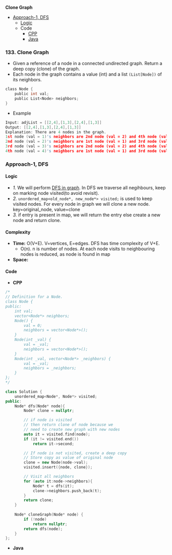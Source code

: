 **Clone Graph**
- [Approach-1, DFS](#a1)
  - [Logic](#l)
  - Code
    - [CPP](#c)
    - [Java](#j)
 
### 133. Clone Graph
- Given a reference of a node in a connected undirected graph. Return a deep copy (clone) of the graph.
- Each node in the graph contains a value (int) and a list `(List[Node])` of its neighbors.
```c
class Node {
    public int val;
    public List<Node> neighbors;
}
```
- Example
```c
Input: adjList = [[2,4],[1,3],[2,4],[1,3]]
Output: [[2,4],[1,3],[2,4],[1,3]]
Explanation: There are 4 nodes in the graph.
1st node (val = 1)'s neighbors are 2nd node (val = 2) and 4th node (val = 4).
2nd node (val = 2)'s neighbors are 1st node (val = 1) and 3rd node (val = 3).
3rd node (val = 3)'s neighbors are 2nd node (val = 2) and 4th node (val = 4).
4th node (val = 4)'s neighbors are 1st node (val = 1) and 3rd node (val = 3).
```

<a name=a1></a>
### Approach-1, DFS
#### Logic
- _1._ We will perform [DFS in graph](/DS_Questions/Algorithms/Traversals/DFS/Graphs/). In DFS we traverse all negihbours, keep on marking node visited(to avoid revisit).
- _2._ `unordered_map<old_node*, new_node*> visited;` is used to keep visited nodes. For every node in graph we will clone a new node. key=original_node, value=clone
- _3._ if entry is present in map, we will return the entry else create a new node and return clone.

#### Complexity
- **Time:** O(V+E). V=vertices, E=edges. DFS has time complexity of V+E.
  - O(n). n is number of nodes. At each node visits to neighbouring nodes is reduced, as node is found in map
- **Space:**

#### Code
<a name=cpp></a>
- **CPP**
```cpp
/*
// Definition for a Node.
class Node {
public:
    int val;
    vector<Node*> neighbors;
    Node() {
        val = 0;
        neighbors = vector<Node*>();
    }
    Node(int _val) {
        val = _val;
        neighbors = vector<Node*>();
    }
    Node(int _val, vector<Node*> _neighbors) {
        val = _val;
        neighbors = _neighbors;
    }
};
*/

class Solution {
    unordered_map<Node*, Node*> visited;
public:
    Node* dfs(Node* node){
        Node* clone = nullptr;

        // if node is visited
        // then return clone of node because we
        // need to create new graph with new nodes
        auto it = visited.find(node);
        if (it != visited.end())
            return it->second;

        // If node is not visited, create a deep copy
        // Store copy as value of original node
        clone = new Node(node->val);
        visited.insert({node, clone});

        // Visit all neighbors
        for (auto it:node->neighbors){
            Node* t = dfs(it);
            clone->neighbors.push_back(t);
        }
        return clone;
    }
    
    Node* cloneGraph(Node* node) {
        if (!node)
            return nullptr;
        return dfs(node);
    }
};
```

<a name=java></a>
- **Java**
```rs

```
